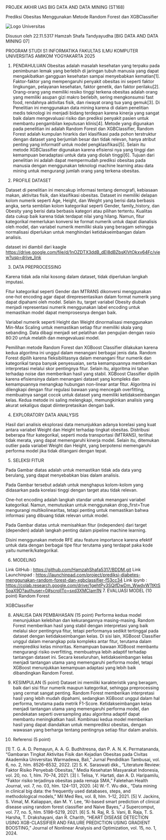 PROJEK AKHIR UAS
BIG DATA AND DATA MINING (ST168)

Prediksi Obesitas Menggunakan Metode Random Forest dan XGBClassifier

![Logo Universitas](gambar/1.png)













Disusun oleh
22.11.5317
Hamzah Shafa Tandyayudha
[BIG DATA AND DATA MINING 07]


PROGRAM STUDI S1 INFORMATIKA
FAKULTAS ILMU KOMPUTER
UNIVERSITAS AMIKOM YOGYAKARTA
2025



1.	PENDAHULUAN
Obesitas adalah masalah kesehatan yang terpaku pada penimbunan lemak yang berlebih di jaringan tubuh manusia yang dapat mengakibatkan gangguan kesehatan sampai menyebabkan kematian[1]. Faktor-faktor yang mempengaruhi penyakit obesitas ini seperti faktor lingkungan, pelayanan kesehatan, faktor genetik, dan faktor perilaku[2]. Orang-orang yang memiliki resiko tinggi terkena obesitas adalah orang yang memiliki asupan gizi makro berlebih, sering mengkonsumsi fast food, rendahnya aktivitas fisik, dan riwayat orang tua yang gemuk[3]. Di Penelitian ini menggunakan data mining karena di dalam penelitian medis teknologi ini menjadi bidang terdepan karena kinerja yang sangat baik dalam mengevaluasi risiko dan prediksi penyakit pasien untuk membantu pengambilan keputusan klinis[4]. 
Metode yang digunakan pada penelitian ini adalah Random Forest dan XGBClassifier, Random Forest adalah kumpulan hirarkis dari klasifikasi pada pohon terstruktur dengan dataset yang berjumlah besar dan tidak relevan, hanya atribut penting yang informatif untuk model pengklasifikasi[5]. Selain itu metode XGBClassifier digunakan karena efisiensi nya yang tinggi dan kemampuan beradaptasi untuk data yang diolah tinggi[6]. Tujuan dari penelitian ini adalah dapat mempermudah prediksi obesitas pada manusia dengan menggunakan teknologi machine learning atau data mining untuk mengurangi jumlah orang yang terkena obesitas.

2.	PROFILE DATASET 

Dataset di penelitian ini mencakup informasi tentang demografi, kebiasaan makan, aktivitas fisik, dan klasifikasi obesitas. Dataset ini memiliki delapan kolom numerik seperti Age, Height, dan Weight yang berisi data berbasis angka, serta sembilan kolom kategorikal seperti Gender, family_history, dan Obesity yang berisi data berbasis kategori atau pilihan tertentu. Kualitas data cukup baik karena tidak terdapat nilai yang hilang. Namun, fitur kategorikal memerlukan konversi ke format numerik untuk dapat dianalisis oleh model, dan variabel numerik memiliki skala yang beragam sehingga normalisasi diperlukan untuk menghindari ketidakseimbangan dalam analisis.

dataset ini diambil dari kaagle https://drive.google.com/file/d/1nOZDTX3ddB_dEl8dBZbsKlVtOkxv64Fc/view?usp=drive_link

3.	DATA PREPROCESSING 
 

Karena tidak ada nilai kosong dalam dataset, tidak diperlukan langkah imputasi.

 

Fitur kategorikal seperti Gender dan MTRANS dikonversi menggunakan one-hot encoding agar dapat direpresentasikan dalam format numerik yang dapat dipahami oleh model. Selain itu, target variabel Obesity diubah menjadi representasi numerik menggunakan label encoding untuk memastikan model dapat memprosesnya dengan baik.
   
Variabel numerik seperti Height dan Weight dinormalisasi menggunakan Min-Max Scaling untuk memastikan setiap fitur memiliki skala yang sebanding. Data dibagi menjadi set pelatihan dan pengujian dengan rasio 80:20 untuk melatih dan mengevaluasi model.	


Pemilihan metode Random Forest dan XGBoost Classifier dilakukan karena kedua algoritma ini unggul dalam menangani berbagai jenis data. Random Forest dipilih karena fleksibilitasnya dalam menangani fitur numerik dan kategorikal tanpa banyak penyesuaian, serta kemampuannya memberikan interpretasi melalui skor pentingnya fitur. Selain itu, algoritma ini tahan terhadap noise dan memberikan hasil yang stabil.
XGBoost Classifier dipilih karena efisiensinya dalam menangani dataset yang kompleks dan kemampuannya menangkap hubungan non-linear antar fitur. Algoritma ini dilengkapi dengan fitur regulasi bawaan yang mencegah overfitting, membuatnya sangat cocok untuk dataset yang memiliki ketidakseimbangan kelas. Kedua metode ini saling melengkapi, memungkinkan analisis yang akurat sekaligus dapat diinterpretasikan dengan baik.

4.	EXPLORATORY DATA ANALYSIS 

 
 
  

 

 

Hasil dari analisis eksplorasi data menunjukkan adanya korelasi yang kuat antara variabel Weight dan Height terhadap tingkat obesitas. Distribusi beberapa fitur kategorikal, seperti moda transportasi (MTRANS), terlihat tidak merata, yang dapat memengaruhi kinerja model. Selain itu, ditemukan outlier pada variabel Weight dan Height, yang berpotensi memengaruhi performa model jika tidak ditangani dengan tepat.

5.	SELEKSI FITUR 
 

Pada Gambar diatas adalah untuk memastikan tidak ada data yang berulang, yang dapat menyebabkan bias dalam analisis. 

 

Pada Gambar tersebut adalah untuk menghapus kolom-kolom yang didasarkan pada korelasi tinggi dengan target atau tidak relevan. 

 

One-hot encoding adalah langkah standar untuk menangani variabel kategorikal. Namun, memutuskan untuk menggunakan drop_first=True mengurangi multikolinearitas, tetapi penting untuk memastikan bahwa informasi yang dibuang tidak relevan untuk model.

 
Pada Gambar diatas untuk memisahkan fitur (independen) dari target (dependen) adalah langkah penting dalam pipeline machine learning. 

Disini menggunakan metode RFE atau feature importance karena efektif untuk data dengan berbagai tipe fitur terutama yang terdapat paka kode yaitu numerik/kategorikal.

6.	MODELING 
 
 
 
Link GitHub		: https://github.com/HamzahShafa5317/BDDM.git
Link Launchinpad	: https://launchinpad.com/project/prediksi-diabetes-menggunakan-random-forest-dan-xgbclassifier-f53cc34
Link ipynb		: https://colab.research.google.com/drive/1gehtPy3SQifDwDm_WwdvWTtKtS5oaX9D?authuser=0#scrollTo=sxd3XMCIam1N
7.	EVALUASI MODEL (10 point)
Random Forest
 
   



XGBClassifier
 
   

8.	ANALISA DAN PEMBAHASAN (15 point)
Performa kedua model menunjukkan kelebihan dan kekurangannya masing-masing. Random Forest memberikan hasil yang stabil dengan interpretasi yang baik melalui skor pentingnya fitur, tetapi performanya sedikit tertinggal pada dataset dengan ketidakseimbangan kelas. Di sisi lain, XGBoost Classifier unggul dalam menangkap pola kompleks antar fitur, terutama dalam memprediksi kelas minoritas. Kemampuan bawaan XGBoost membantu mengurangi risiko overfitting, membuatnya lebih adaptif terhadap tantangan dataset ini. Secara keseluruhan, ketidakseimbangan kelas menjadi tantangan utama yang memengaruhi performa model, tetapi XGBoost menunjukkan kemampuan adaptasi yang lebih baik dibandingkan Random Forest.

9.	KESIMPULAN (5 point)
Dataset ini memiliki karakteristik yang beragam, baik dari sisi fitur numerik maupun kategorikal, sehingga preprocessing yang cermat sangat penting. Random Forest memberikan interpretasi hasil yang lebih mudah dipahami, sedangkan XGBoost unggul dalam hal performa, terutama pada metrik F1-Score. Ketidakseimbangan kelas menjadi tantangan utama yang memengaruhi performa model, dan pendekatan seperti oversampling atau algoritma adaptif dapat membantu meningkatkan hasil. Kombinasi kedua model memberikan hasil yang dapat diandalkan untuk memprediksi obesitas, dengan wawasan yang berharga tentang pentingnya setiap fitur dalam analisis.

10.	 Referensi (5 point)

[1]	T. G. A. D. Pemayun, A. A. G. Budhitresna, dan P. A. N. K. Permatananda, “Gambaran Tingkat Aktivitas Fisik dan Kejadian Obesitas pada Civitas Akademika Universitas Warmadewa, Bali,” Jurnal Pendidikan Tambusai, vol. 6, no. 2, hlm. 8526–8532, 2022.
[2]	S. K. Saraswati dkk., “Literature Review: Faktor Risiko Penyebab Obesitas,” Media Kesehatan Masyarakat Indonesia, vol. 20, no. 1, hlm. 70–74, 2021.
[3]	I. Telisa, Y. Hartati, dan A. D. Haripamilu, “Faktor risiko terjadinya obesitas pada remaja SMA,” Faletehan Health Journal, vol. 7, no. 03, hlm. 124–131, 2020.
[4]	W.-T. Wu dkk., “Data mining in clinical big data: the frequently used databases, steps, and methodological models,” Mil Med Res, vol. 8, hlm. 1–12, 2021.
[5]	V. Jackins, S. Vimal, M. Kaliappan, dan M. Y. Lee, “AI-based smart prediction of clinical disease using random forest classifier and Naive Bayes,” J Supercomput, vol. 77, no. 5, hlm. 5198–5219, 2021.
[6]	S. N. Raj, R. S. Vani, B. Raja, T. S. Harsha, T. Drakshayani, dan R. Charith, “HEART DISEASE DETECTION USING XGB-CLASSIFIER AND FAILURE PREDICTION USING GRADIENT BOOSTING,” Journal of Nonlinear Analysis and Optimization, vol. 15, no. 1, 2024.
 
